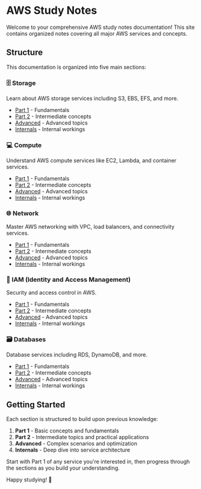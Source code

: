 # AWS Study Notes

Welcome to your comprehensive AWS study notes documentation! This site contains organized notes covering all major AWS services and concepts.

## Structure

This documentation is organized into five main sections:

### 🗄️ Storage
Learn about AWS storage services including S3, EBS, EFS, and more.
- [Part 1](storage/storage-part1.md) - Fundamentals
- [Part 2](storage/storage-part2.md) - Intermediate concepts
- [Advanced](storage/storage-advance.md) - Advanced topics
- [Internals](storage/storage-internals.md) - Internal workings

### 💻 Compute
Understand AWS compute services like EC2, Lambda, and container services.
- [Part 1](compute/compute-part1.md) - Fundamentals
- [Part 2](compute/compute-part2.md) - Intermediate concepts
- [Advanced](compute/compute-advance.md) - Advanced topics
- [Internals](compute/compute-internals.md) - Internal workings

### 🌐 Network
Master AWS networking with VPC, load balancers, and connectivity services.
- [Part 1](network/network-part1.md) - Fundamentals
- [Part 2](network/network-part2.md) - Intermediate concepts
- [Advanced](network/network-advance.md) - Advanced topics
- [Internals](network/network-internals.md) - Internal workings

### 🔐 IAM (Identity and Access Management)
Security and access control in AWS.
- [Part 1](iam/iam-part1.md) - Fundamentals
- [Part 2](iam/iam-part2.md) - Intermediate concepts
- [Advanced](iam/iam-advance.md) - Advanced topics
- [Internals](iam/iam-internals.md) - Internal workings

### 🗃️ Databases
Database services including RDS, DynamoDB, and more.
- [Part 1](databases/databases-part1.md) - Fundamentals
- [Part 2](databases/databases-part2.md) - Intermediate concepts
- [Advanced](databases/databases-advance.md) - Advanced topics
- [Internals](databases/databases-internals.md) - Internal workings

## Getting Started

Each section is structured to build upon previous knowledge:
1. **Part 1** - Basic concepts and fundamentals
2. **Part 2** - Intermediate topics and practical applications
3. **Advanced** - Complex scenarios and optimization
4. **Internals** - Deep dive into service architecture

Start with Part 1 of any service you're interested in, then progress through the sections as you build your understanding.

Happy studying! 🚀